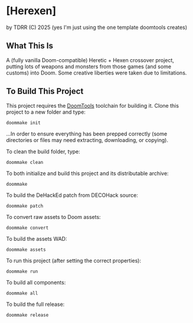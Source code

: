 # [Herexen]

by TDRR (C) 2025 (yes I'm just using the one template doomtools creates)

## What This Is

A (fully vanilla Doom-compatible) Heretic + Hexen crossover project, putting lots of weapons and monsters from those games (and some customs) into Doom. Some creative liberties were taken due to limitations.


## To Build This Project


This project requires the [DoomTools](https://github.com/MTrop/DoomTools) toolchain for
building it. Clone this project to a new folder and type:

	doommake init


...In order to ensure everything has been prepped correctly (some directories or files
may need extracting, downloading, or copying).

To clean the build folder, type:

	doommake clean


To both initialize and build this project and its distributable archive:

	doommake


To build the DeHackEd patch from DECOHack source:

	doommake patch


To convert raw assets to Doom assets:

	doommake convert


To build the assets WAD:

	doommake assets


To run this project (after setting the correct properties):

	doommake run


To build all components:

	doommake all


To build the full release:

	doommake release

